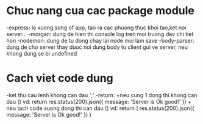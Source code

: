 # Chuc nang cua cac package module
-express: la xuong song of app, tao ra cac phuong thuc khoi tao,ket noi server...
-morgan: dung de hien thi console log tren moi truong dev chi tiet hon
-nodemon: dung de tu dong chay lai node moi lam save
-body-parser: dung de cho server thay duoc noi dung body tu client gui ve server, neu khong dung se bi undefined
# Cach viet code dung
-ket thu cau lenh khong can dau ';'
-return: 
    +neu cung 1 dong thi khong can dau ()
        vd: return res.status(200).json({
                message: 'Server is Ok good!'
            }) 
    + neu tach code xuong dong thi can dau ()
        vd: return 
            (
                res.status(200).json({
                    message: 'Server is Ok good!'
                    })
            )

